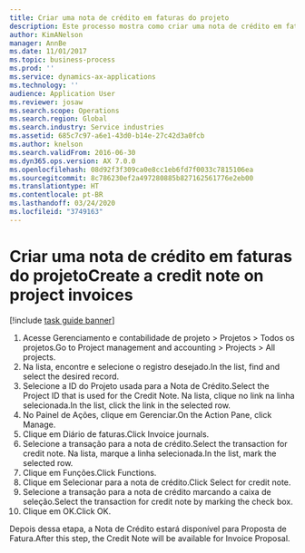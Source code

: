 ```yaml
---
title: Criar uma nota de crédito em faturas do projeto
description: Este processo mostra como criar uma nota de crédito em faturas do projeto que foram lançadas.
author: KimANelson
manager: AnnBe
ms.date: 11/01/2017
ms.topic: business-process
ms.prod: ''
ms.service: dynamics-ax-applications
ms.technology: ''
audience: Application User
ms.reviewer: josaw
ms.search.scope: Operations
ms.search.region: Global
ms.search.industry: Service industries
ms.assetid: 685c7c97-a6e1-43d0-b14e-27c42d3a0fcb
ms.author: knelson
ms.search.validFrom: 2016-06-30
ms.dyn365.ops.version: AX 7.0.0
ms.openlocfilehash: 08d92f3f309ca0e8cc1eb6fd7f0033c7815106ea
ms.sourcegitcommit: 8c786230ef2a497280885b827162561776e2eb00
ms.translationtype: HT
ms.contentlocale: pt-BR
ms.lasthandoff: 03/24/2020
ms.locfileid: "3749163"
---
```

# <a name="create-a-credit-note-on-project-invoices"></a><span data-ttu-id="57a23-103">Criar uma nota de crédito em faturas do projeto</span><span class="sxs-lookup"><span data-stu-id="57a23-103">Create a credit note on project invoices</span></span>

[!include [task guide banner](../../includes/task-guide-banner.md)]

1. <span data-ttu-id="57a23-104">Acesse Gerenciamento e contabilidade de projeto > Projetos > Todos os projetos.</span><span class="sxs-lookup"><span data-stu-id="57a23-104">Go to Project management and accounting > Projects > All projects.</span></span> 
2. <span data-ttu-id="57a23-105">Na lista, encontre e selecione o registro desejado.</span><span class="sxs-lookup"><span data-stu-id="57a23-105">In the list, find and select the desired record.</span></span> 
3. <span data-ttu-id="57a23-106">Selecione a ID do Projeto usada para a Nota de Crédito.</span><span class="sxs-lookup"><span data-stu-id="57a23-106">Select the Project ID that is used for the Credit Note.</span></span> <span data-ttu-id="57a23-107">Na lista, clique no link na linha selecionada.</span><span class="sxs-lookup"><span data-stu-id="57a23-107">In the list, click the link in the selected row.</span></span> 
4. <span data-ttu-id="57a23-108">No Painel de Ações, clique em Gerenciar.</span><span class="sxs-lookup"><span data-stu-id="57a23-108">On the Action Pane, click Manage.</span></span> 
5. <span data-ttu-id="57a23-109">Clique em Diário de faturas.</span><span class="sxs-lookup"><span data-stu-id="57a23-109">Click Invoice journals.</span></span> 
6. <span data-ttu-id="57a23-110">Selecione a transação para a nota de crédito.</span><span class="sxs-lookup"><span data-stu-id="57a23-110">Select the transaction for credit note.</span></span> <span data-ttu-id="57a23-111">Na lista, marque a linha selecionada.</span><span class="sxs-lookup"><span data-stu-id="57a23-111">In the list, mark the selected row.</span></span> 
7. <span data-ttu-id="57a23-112">Clique em Funções.</span><span class="sxs-lookup"><span data-stu-id="57a23-112">Click Functions.</span></span> 
8. <span data-ttu-id="57a23-113">Clique em Selecionar para a nota de crédito.</span><span class="sxs-lookup"><span data-stu-id="57a23-113">Click Select for credit note.</span></span> 
9. <span data-ttu-id="57a23-114">Selecione a transação para a nota de crédito marcando a caixa de seleção.</span><span class="sxs-lookup"><span data-stu-id="57a23-114">Select the transaction for credit note by marking the check box.</span></span>
10. <span data-ttu-id="57a23-115">Clique em OK.</span><span class="sxs-lookup"><span data-stu-id="57a23-115">Click OK.</span></span> 

<span data-ttu-id="57a23-116">Depois dessa etapa, a Nota de Crédito estará disponível para Proposta de Fatura.</span><span class="sxs-lookup"><span data-stu-id="57a23-116">After this step, the Credit Note will be available for Invoice Proposal.</span></span>

